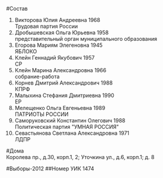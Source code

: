 #Состав
1. Викторова Юлия Андреевна 1968   
    Трудовая партия России
2. Дробышевская Ольга Юрьевна 1958   
    представительный орган муниципального образования
3. Егорова Мариям Элегеновна 1945   
    ЯБЛОКО
4. Клейн Геннадий Якубович 1957   
    СР
5. Клейн Марина Александровна 1966   
    собрание-работа
6. Корнев Дмитрий Александрович 1988   
    КПРФ
7. Малыхина Стефания Дмитриевна 1990   
    ЕР
8. Мелещенко Ольга Евгеньевна 1989   
    ПАТРИОТЫ РОССИИ
9. Саморуковский Константин Олегович 1988   
    Политическая партия "УМНАЯ РОССИЯ"
10. Севастьянова Светлана Александровна 1971   
    ЛДПР

#Дома  
Королева пр., д.30, корп.1, 2; Уточкина ул., д.6, корп.1; д. 8

#Выборы-2012
##Номер УИК
1474
